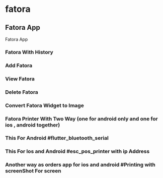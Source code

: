 # fatora

## Fatora App

Fatora App

### Fatora With History

### Add Fatora

### View Fatora

### Delete Fatora

### Convert Fatora Widget to Image

### Fatora Printer With Two Way (one for android only and one for ios , android together)

### This For Android #flutter_bluetooth_serial

### This For Ios and Android #esc_pos_printer with ip Address

### Another way as orders app for ios and android #Printing with screenShot For screen

